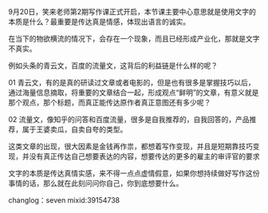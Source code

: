 9月20日，笑来老师第2期写作课正式开启，本节课主要中心意思就是使用文字的本质是什么？最重要是传达真是情感，体现出语言的诚实。

在当下的物欲横流的情况下，会存在一个现象，而且已经形成产业化，那就是文字不真实。

例如头条的青云文，百度的流量文，这背后的利益链是什么样的呢？

01 青云文，有的是真的研读过文章或者电影的，但是也有很多是掌握技巧以后，通过海量信息摘取，将重要的文章结合一起，形成观点“鲜明”的文章，有意义就是那个观点，那个标题，而真正能传达原作者真正意图还有多少呢？

02 流量文，像知乎的问答和百度流量，很多是自我推荐的，自我回答的，产品推荐，属于王婆卖瓜，自卖自夸的类型。

这类文章的出现，很大因素是金钱再作祟，都想着写作变现，并且是短期靠技巧变现，并没有真正传达自己想要表达的内容，想要传达的更多的雇主的审评官的要求

文字的本质是传达真情实感，来不得一点点虚情假意，如果你想持续做好写作这份事情的话，那么就在此刻问问你自己，你到底想要什么。

changlog：seven
mixid:39154738
